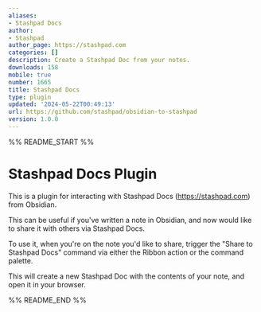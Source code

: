 ```yaml
---
aliases:
- Stashpad Docs
author:
- Stashpad
author_page: https://stashpad.com
categories: []
description: Create a Stashpad Doc from your notes.
downloads: 158
mobile: true
number: 1665
title: Stashpad Docs
type: plugin
updated: '2024-05-22T00:49:13'
url: https://github.com/stashpad/obsidian-to-stashpad
version: 1.0.0
---
```


%% README_START %%

# Stashpad Docs Plugin

This is a plugin for interacting with Stashpad Docs (https://stashpad.com) from Obsidian.

This can be useful if you've written a note in Obsidian, and now would like to share it with others via Stashpad Docs.

To use it, when you're on the note you'd like to share, trigger the "Share to Stashpad Docs" command via either the Ribbon action or the command palette.

This will create a new Stashpad Doc with the contents of your note, and open it in your browser.



%% README_END %%